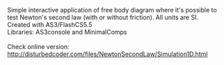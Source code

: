 Simple interactive application of free body diagram where it's possible to test Newton's second law (with or without friction). All units are SI.<br>
Created with AS3/FlashCS5.5<br>
Libraries: AS3console and MinimalComps<br><br>
Check online version: http://disturbedcoder.com/files/NewtonSecondLaw/Simulation1D.html